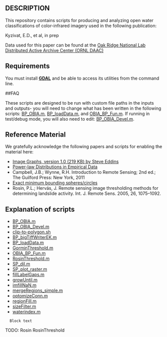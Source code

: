 ## DESCRIPTION
This repository contains scripts for producing and analyzing open water classifications of
color-infrared imagery used in the following publication:

Kyzivat, E.D., et al, in prep

Data used for this paper can be found at the [Oak Ridge National Lab Distributed Active Archive Center (ORNL DAAC)](https://doi.org/10.3334/ORNLDAAC/1707)

## Requirements
You must install [**GDAL**](http://gdal.org/) and be able to access its utilities from the command line.

##FAQ

These scripts are designed to be run with custom file paths in the inputs and outputs- you will need to change what has been written in the following scripts: [BP_OBIA.m](#BP_OBIA.m), [BP_loadData.m](#BP_loadData.m), and [OBIA_BP_Fun.m](#OBIA_BP_Fun.m).  If running in test/debug mode, you will also need to edit: [BP_OBIA_Devel.m](#BP_OBIA_Devel.m).


## Reference Material
We gratefully acknowledge the following papers and scripts for enabling the material here:
* [Image Graphs, version 1.0 (219 KB) by Steve Eddins](https://www.mathworks.com/matlabcentral/fileexchange/53614-image-graphs?focused=5570984&tab=example)
* [Power-law Distributions in Empirical Data](http://tuvalu.santafe.edu/~aaronc/powerlaws/)
* Campbell, J.B.; Wynne, R.H. Introduction to Remote Sensing; 2nd ed.; The Guilford Press: New York, 2011
* [Exact minimum bounding spheres/circles](https://www.mathworks.com/matlabcentral/fileexchange/48725-exact-minimum-bounding-spheres-circles)
* Rosin, P.L.; Hervás, J. Remote sensing image thresholding methods for determining landslide activity. Int. J. Remote Sens. 2005, 26, 1075–1092.


## Explanation of scripts
* [BP_OBIA.m](#BP_OBIA.m)
* [BP_OBIA_Devel.m](#BP_OBIA_Devel.m)
* [clip-to-polygon.sh](#clip-to-polygonsh)
* [BP_bigTiffWriterEK.m](#BP_bigTiffWriterEK.m)
* [BP_loadData.m](#BP_loadData.m)
* [GorminThreshold.m](#GorminThreshold.m)
* [OBIA_BP_Fun.m](#OBIA_BP_Fun.m)
* [RosinThreshold.m](#RosinThreshold.m)
* [SP_dil.m](#SP_dil.m)
* [SP_plot_raster.m](#SP_plot_raster.m)
* [fillLabelGaps.m](#fillLabelGaps.m)
* [growUntil.m](#growUntil.m)
* [imfillNaN.m](#imfillNaN.m)
* [mergeRegions_simple.m](#mergeRegions_simple.m)
* [optomizeConn.m](#optomizeConn.m)
* [regionFill.m](#regionFill.m)
* [sizeFilter.m](#sizeFilter.m)
* [waterindex.m](#waterindex.m)


```
  Block text
```
TODO: Rosin RosinThreshold

